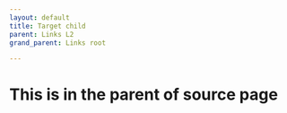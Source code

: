 ```yaml
---
layout: default
title: Target child
parent: Links L2
grand_parent: Links root

---
```


# This is in the parent of source page
